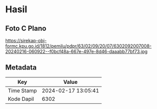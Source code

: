 # Hasil

## Foto C Plano

https://sirekap-obj-formc.kpu.go.id/1812/pemilu/pdpr/63/02/09/20/07/6302092007008-20240216-060922--f0bcf48a-667e-497e-8d46-daaabb77bf73.jpg


## Metadata

| Key        | Value               |
| ---------- | ------------------- |
| Time Stamp | 2024-02-17 13:05:41 |
| Kode Dapil | 6302                |



